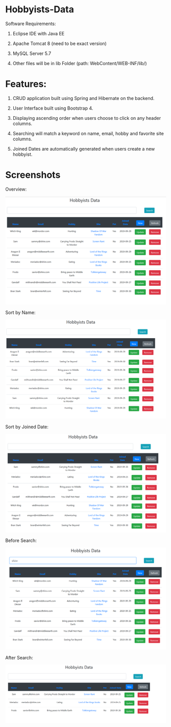 # Hobbyists-Data

Software Requirements:

1. Eclipse IDE with Java EE

2. Apache Tomcat 8 (need to be exact version)

3. MySQL Server 5.7

4. Other files will be in lib Folder (path: WebContent/WEB-INF/lib/)

# Features:

1. CRUD application built using Spring and Hibernate on the backend.

2. User Interface built using Bootstrap 4.

3. Displaying ascending order when users choose to click on any header columns.

4. Searching will match a keyword on name, email, hobby and favorite site columns.

5. Joined Dates are automatically generated when users create a new hobbyist.


# Screenshots

Overview:

![Alt Text](screenshots/overview.png)

Sort by Name:

![Alt Text](screenshots/sortByName.png)

Sort by Joined Date:

![Alt Text](screenshots/sortByJoinedDate.png)

Before Search:

![Alt Text](screenshots/beforeSearching.png)

After Search:

![Alt Text](screenshots/afterSearching.png)



